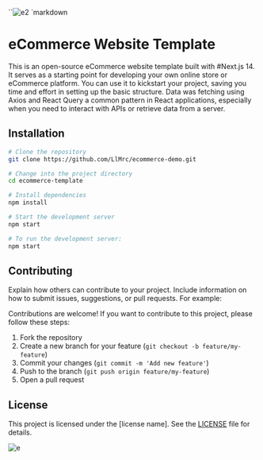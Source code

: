 

``![e2](https://github.com/LlMrc/ecommerce-demo/assets/90993312/ecc7fa99-2f34-454a-a24f-d133c6ddc6de)
`markdown
# eCommerce Website Template

This is an open-source eCommerce website template built with #Next.js 14. It serves as a starting point for developing your own online store or eCommerce platform. You can use it to kickstart your project, saving you time and effort in setting up the basic structure.
 Data was fetching using Axios and React Query a common pattern in React applications, especially when you need to interact with APIs or retrieve data from a server. 

## Installation


```bash
# Clone the repository
git clone https://github.com/LlMrc/ecommerce-demo.git

# Change into the project directory
cd ecommerce-template

# Install dependencies
npm install

# Start the development server
npm start
```


```bash
# To run the development server:
npm start
```

## Contributing

Explain how others can contribute to your project. Include information on how to submit issues, suggestions, or pull requests. For example:

Contributions are welcome! If you want to contribute to this project, please follow these steps:

1. Fork the repository
2. Create a new branch for your feature (`git checkout -b feature/my-feature`)
3. Commit your changes (`git commit -m 'Add new feature'`)
4. Push to the branch (`git push origin feature/my-feature`)
5. Open a pull request

## License

This project is licensed under the [license name]. See the [LICENSE](LICENSE) file for details.

![e](https://github.com/LlMrc/ecommerce-demo/assets/90993312/e2806943-ea01-4c55-9a47-d40189c3060e)
